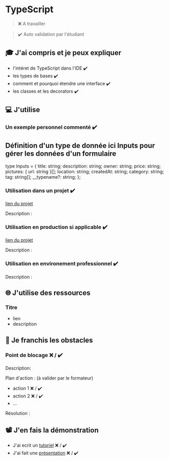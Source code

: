 # TypeScript

> ❌ A travailler

> ✔️ Auto validation par l'étudiant

## 🎓 J'ai compris et je peux expliquer

- l'intéret de TypeScript dans l'IDE ✔️
- les types de bases  ✔️
- comment et pourquoi étendre une interface  ✔️
- les classes et les decorators ✔️

## 💻 J'utilise

### Un exemple personnel commenté ✔️

## Définition d'un type de donnée ici Inputs pour gérer les données d'un formulaire ##

  type Inputs = {
    title: string;
    description: string;
    owner: string;
    price: string;
    pictures: { url: string }[];
    location: string;
    createdAt: string;
    category: string;
    tag: string[];
    __typename?: string;
  };


### Utilisation dans un projet  ✔️

[lien du projet](https://github.com/LucS0MA/APIrest)

Description :

### Utilisation en production si applicable ✔️

[lien du projet](https://github.com/LucS0MA/APIrest)

Description :

### Utilisation en environement professionnel  ✔️

Description :

## 🌐 J'utilise des ressources

### Titre

- lien
- description

## 🚧 Je franchis les obstacles

### Point de blocage ❌ / ✔️

Description:

Plan d'action : (à valider par le formateur)

- action 1 ❌ / ✔️
- action 2 ❌ / ✔️
- ...

Résolution :

## 📽️ J'en fais la démonstration

- J'ai ecrit un [tutoriel](...) ❌ / ✔️
- J'ai fait une [présentation](...) ❌ / ✔️
